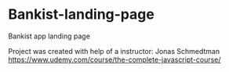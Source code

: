 # Bankist-landing-page
Bankist app landing page

Project was created with help of a instructor:
Jonas Schmedtman
https://www.udemy.com/course/the-complete-javascript-course/
